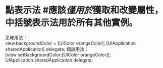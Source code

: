 # 點表示法 #應該*僅用於*獲取和改變屬性，中括號表示法用於所有其他實例。  
正確用法：  
	view.backgroundColor = [UIColor orangeColor];
	[UIApplication sharedApplication].delegate;
錯誤用法：  
	[view setBackgroundColor:[UIColor orangeColor]]; 
	UIApplication.sharedApplication.delegate;
